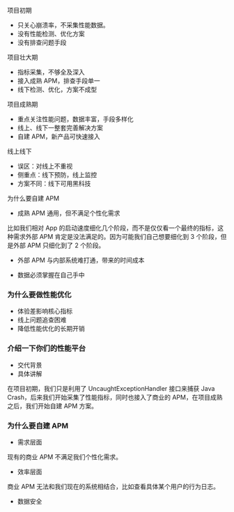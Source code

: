项目初期

- 只关心崩溃率，不采集性能数据。
- 没有性能检测、优化方案
- 没有排查问题手段

项目壮大期

- 指标采集，不够全及深入
- 接入成熟 APM，排查手段单一
- 线下检测、优化，方案不成型

项目成熟期

- 重点关注性能问题，数据丰富，手段多样化
- 线上、线下一整套完善解决方案
- 自建 APM，新产品可快速接入

线上线下

- 误区：对线上不重视
- 侧重点：线下预防，线上监控
- 方案不同：线下可用黑科技

为什么要自建 APM

- 成熟 APM 通用，但不满足个性化需求

比如我们相对 App 的启动速度细化几个阶段，而不是仅仅看一个最终的指标，这种需求外部 APM 肯定是没法满足的。因为可能我们自己想要细化到 3 个阶段，但是外部 APM 只细化到了 2 个阶段。

- 外部 APM 与内部系统难打通，带来的时间成本

- 数据必须掌握在自己手中 

### 为什么要做性能优化

- 体验差影响核心指标
- 线上问题追查困难
- 降低性能优化的长期开销

### 介绍一下你们的性能平台

- 交代背景
- 具体讲解

在项目初期，我们只是利用了 UncaughtExceptionHandler 接口来捕获 Java Crash，后来我们开始采集了性能指标，同时也接入了商业的 APM，在项目成熟之后，我们开始自建 APM 方案。

### 为什么要自建 APM

- 需求层面

现有的商业 APM 不满足我们个性化需求。

- 效率层面

商业 APM 无法和我们现在的系统相结合，比如查看具体某个用户的行为日志。

- 数据安全

